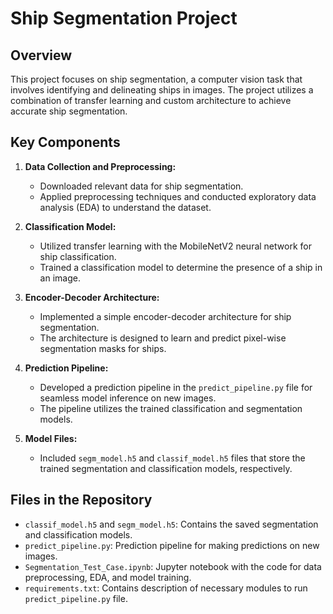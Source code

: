 # Ship Segmentation Project

## Overview

This project focuses on ship segmentation, a computer vision task that involves identifying and delineating ships in images. The project utilizes a combination of transfer learning and custom architecture to achieve accurate ship segmentation.

## Key Components

1. **Data Collection and Preprocessing:**
   - Downloaded relevant data for ship segmentation.
   - Applied preprocessing techniques and conducted exploratory data analysis (EDA) to understand the dataset.

2. **Classification Model:**
   - Utilized transfer learning with the MobileNetV2 neural network for ship classification.
   - Trained a classification model to determine the presence of a ship in an image.

3. **Encoder-Decoder Architecture:**
   - Implemented a simple encoder-decoder architecture for ship segmentation.
   - The architecture is designed to learn and predict pixel-wise segmentation masks for ships.

4. **Prediction Pipeline:**
   - Developed a prediction pipeline in the `predict_pipeline.py` file for seamless model inference on new images.
   - The pipeline utilizes the trained classification and segmentation models.

5. **Model Files:**
   - Included `segm_model.h5` and `classif_model.h5` files that store the trained segmentation and classification models, respectively.


## Files in the Repository

- `classif_model.h5` and `segm_model.h5`: Contains the saved segmentation and classification models.
- `predict_pipeline.py`: Prediction pipeline for making predictions on new images.
- `Segmentation_Test_Case.ipynb`: Jupyter notebook with the code for data preprocessing, EDA, and model training.
- `requirements.txt`: Contains description of necessary modules to run `predict_pipeline.py` file.
